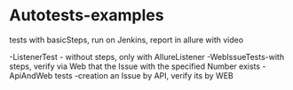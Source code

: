 # Autotests-examples
tests with basicSteps, run on Jenkins, report in allure with video

-ListenerTest - without steps, only with AllureListener
-WebIssueTests-with steps, verify via Web that the Issue with the specified Number exists
-ApiAndWeb tests -creation an Issue by API, verify its by WEB